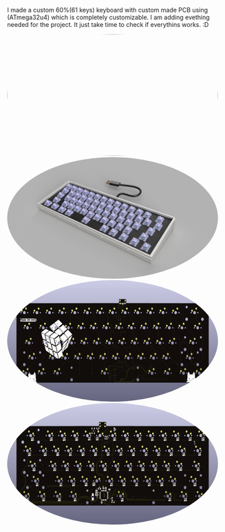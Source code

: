I made a custom 60%(61 keys) keyboard with custom made PCB using (ATmega32u4) which is completely customizable.
I am adding evething needed for the project. It just take time to check if everythins works. :D

<kbd><img src="/Pictures/60%25_Keyboard%20v6.png" width="490" height="282" style="border-radius:50%"></kbd> <kbd><img src="/Pictures/60%25_Keyboard%20v5.png" width="490" height="282" style="border-radius:50%"></kbd>
<kbd><img src="/Pictures/Keyboard-60%25(PCB)2.png" width="490" height="282" style="border-radius:50%"></kbd> <kbd><img src="/Pictures/Keyboard-60%25(PCB).png" width="490" height="282" style="border-radius:50%"></kbd>




